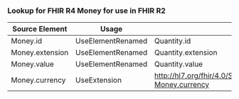 ### Lookup for FHIR R4 Money for use in FHIR R2

| Source Element | Usage | Target |
| -------------- | ----- | ------ |
| Money.id | UseElementRenamed | Quantity.id |
| Money.extension | UseElementRenamed | Quantity.extension |
| Money.value | UseElementRenamed | Quantity.value |
| Money.currency | UseExtension | http://hl7.org/fhir/4.0/StructureDefinition/extension-Money.currency |
